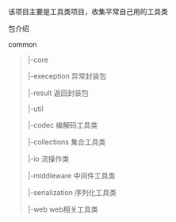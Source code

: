 该项目主要是工具类项目，收集平常自己用的工具类


包介绍

common

>|-core 
>
>  |-exeception 异常封装包
>  
>  |-result 返回封装包
>  
>|-util
>
>  |-codec 编解码工具类
>  
>  |-collections 集合工具类
>  
>  |-io 流操作类
>  
>  |-middleware 中间件工具类
>  
>  |-serialization 序列化工具类
>  
>  |-web web相关工具类
  

